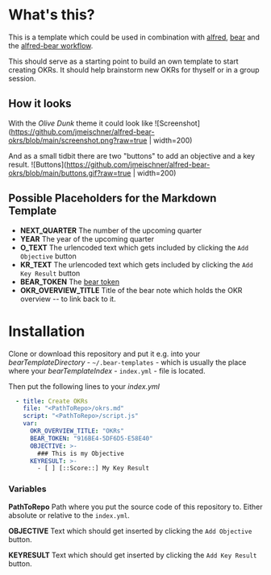 # What's this?
This is a template which could be used in combination with [alfred](https://www.alfredapp.com), [bear](https://bear.app) and the [alfred-bear workflow](https://github.com/jmeischner/alfred-bear).

This should serve as a starting point to build an own template to start creating OKRs. It should help brainstorm new OKRs for thyself or in a group session.

## How it looks
With the *Olive Dunk* theme it could look like
![Screenshot](https://github.com/jmeischner/alfred-bear-okrs/blob/main/screenshot.png?raw=true | width=200)

And as a small tidbit there are two "buttons" to add an objective and a key result.
![Buttons](https://github.com/jmeischner/alfred-bear-okrs/blob/main/buttons.gif?raw=true | width=200)

## Possible Placeholders for the Markdown Template
- **NEXT_QUARTER**
  The number of the upcoming quarter
- **YEAR**
  The year of the upcoming quarter
- **O_TEXT**
  The urlencoded text which gets included by clicking the `Add Objective` button
- **KR_TEXT**
  The urlencoded text which gets included by clicking the `Add Key Result` button
- **BEAR_TOKEN**
  The [bear token](https://bear.app/faq/X-callback-url%20Scheme%20documentation/#token-generation)
- **OKR_OVERVIEW_TITLE**
  Title of the bear note which holds the OKR overview -- to link back to it.

# Installation
Clone or download this repository and put it e.g. into your *bearTemplateDirectory* - `~/.bear-templates` - which is usually the place where your *bearTemplateIndex* - `index.yml` - file is located.

Then put the following lines to your *index.yml*

```yml
  - title: Create OKRs
    file: "<PathToRepo>/okrs.md"
    script: "<PathToRepo>/script.js"
    var:
      OKR_OVERVIEW_TITLE: "OKRs"
      BEAR_TOKEN: "916BE4-5DF6D5-E58E40"
      OBJECTIVE: >-
        ### This is my Objective
      KEYRESULT: >-
        - [ ] [::Score::] My Key Result
```

### Variables
**PathToRepo**
Path where you put the source code of this repository to. Either absolute or relative to the `index.yml`.

**OBJECTIVE**
Text which should get inserted by clicking the `Add Objective` button.

**KEYRESULT**
Text which should get inserted by clicking the `Add Key Result` button.
